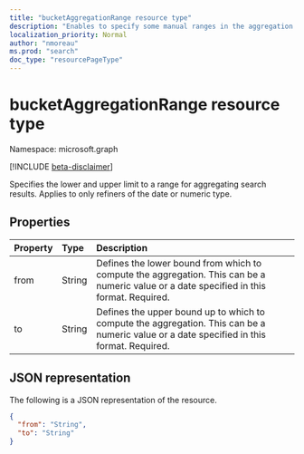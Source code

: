 ```yaml
---
title: "bucketAggregationRange resource type"
description: "Enables to specify some manual ranges in the aggregation request. This in only applicable to non string refiners : numeric and dates."
localization_priority: Normal
author: "nmoreau"
ms.prod: "search"
doc_type: "resourcePageType"
---
```


# bucketAggregationRange resource type

Namespace: microsoft.graph

[!INCLUDE [beta-disclaimer](../../includes/beta-disclaimer.md)]

Specifies the lower and upper limit to a range for aggregating search results. Applies to only refiners of the date or numeric type.

## Properties

| Property     | Type        | Description |
|:-------------|:------------|:------------|
|from|String| Defines the lower bound from which to compute the aggregation. This can be a numeric value or a date specified in this format. Required.|
|to|String| Defines the upper bound up to which to compute the aggregation. This can be a numeric value or a date specified in this format. Required.|

## JSON representation

The following is a JSON representation of the resource.

<!-- {
  "blockType": "resource",
  "optionalProperties": [

  ],
  "@odata.type": "microsoft.graph.bucketAggregationRange",
  "baseType": null
}-->

```json
{
  "from": "String",
  "to": "String" 
}
```
